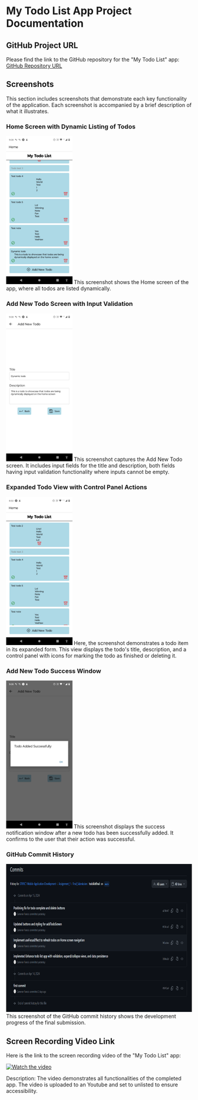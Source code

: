 # My Todo List App Project Documentation

## GitHub Project URL
Please find the link to the GitHub repository for the "My Todo List" app:
[GitHub Repository URL](#)

## Screenshots
This section includes screenshots that demonstrate each key functionality of the application. Each screenshot is accompanied by a brief description of what it illustrates.

### Home Screen with Dynamic Listing of Todos
<img src="https://github.com/CameronFrancis/3701ICT-Mobile-Application-Development-/blob/main/images/todolistfinal%20-%20homescreen%20dynamic%20todo.jfif" height="400px" alt="Dynamic List of Todos">
This screenshot shows the Home screen of the app, where all todos are listed dynamically.

### Add New Todo Screen with Input Validation
<img src="https://github.com/CameronFrancis/3701ICT-Mobile-Application-Development-/blob/main/images/todolistfinal%20-%20add%20new%20todo.jfif" height="400px" alt="Add New Todo">
This screenshot captures the Add New Todo screen. It includes input fields for the title and description, both fields having input validation functionality where inputs cannot be empty.

### Expanded Todo View with Control Panel Actions
<img src="https://github.com/CameronFrancis/3701ICT-Mobile-Application-Development-/blob/main/images/todolistfinal%20-%20homescreen%20expanding%20todo.jfif" height="400px" alt="Expanded Todo View">
Here, the screenshot demonstrates a todo item in its expanded form. This view displays the todo's title, description, and a control panel with icons for marking the todo as finished or deleting it.

### Add New Todo Success Window
<img src="https://github.com/CameronFrancis/3701ICT-Mobile-Application-Development-/blob/main/images/todolistfinal%20-%20add%20new%20todo%20success%20window.jfif" height="400px" alt="Success Window">
This screenshot displays the success notification window after a new todo has been successfully added. It confirms to the user that their action was successful.

### GitHub Commit History
<img src="https://github.com/CameronFrancis/3701ICT-Mobile-Application-Development-/blob/main/images/todolistfinal%20-%20commit%20history.png" height="400px" alt="Final Submission Git Commit History">
This screenshot of the GitHub commit history shows the development progress of the final submission.

## Screen Recording Video Link

Here is the link to the screen recording video of the "My Todo List" app:

<a href="https://www.youtube.com/watch?v=eIXqv38Hx9M">
    <img src="https://img.youtube.com/vi/eIXqv38Hx9M/maxresdefault.jpg" alt="Watch the video" height="400">
</a>

Description: The video demonstrates all functionalities of the completed app. The video is uploaded to an Youtube and set to unlisted to ensure accessibility.
